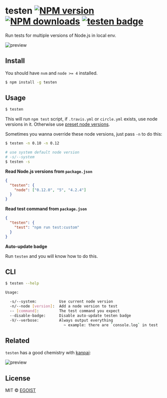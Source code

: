 # testen [![NPM version](https://img.shields.io/npm/v/testen.svg)](https://npmjs.com/package/testen) [![NPM downloads](https://img.shields.io/npm/dm/testen.svg)](https://npmjs.com/package/testen) [![testen badge](https://img.shields.io/badge/testen-passing-brightgreen.svg)][testen repo]

[testen repo]: https://github.com/egoist/testen

Run tests for multiple versions of Node.js in local env.  

![preview](https://ooo.0o0.ooo/2016/03/16/56ea13547a18b.gif)

## Install

You should have `nvm` and `node >= 4` installed.

```bash
$ npm install -g testen
```

## Usage

```bash
$ testen
```

This will run `npm test` script, if `.travis.yml` or `circle.yml` exists, use node versions in it. Otherwise use [preset node versions](/lib/preset-versions.json).

Sometimes you wanna override these node versions, just pass `-n` to do this:

```bash
$ testen -n 0.10 -n 0.12

# use system default node version
# -s/--system
$ testen -s
```

**Read Node.js versions from `package.json`**

```json
{
  "testen": {
    "node": ["0.12.0", "5", "4.2.4"]
  }
}
```

**Read test command from `package.json`**

```json
{
  "testen": {
    "test": "npm run test:custom"
  }
}
```

**Auto-update badge**

Run `testen` and you will know how to do this.

## CLI

```bash
$ testen --help

Usage:

  -s/--system:          Use current node version
  -n/--node [version]:  Add a node version to test
  -- [command]:         The test command you expect
  --disable-badge:      Disable auto-update testen badge
  -V/--verbose:         Always output everything
                          ~ example: there are `console.log` in test
```

## Related

`testen` has a good chemistry with [kanpai](https://github.com/egoist/kanpai):

![preview](https://ooo.0o0.ooo/2016/03/17/56ea4ba76710e.png)

## License

MIT © [EGOIST](https://github.com/egoist)
